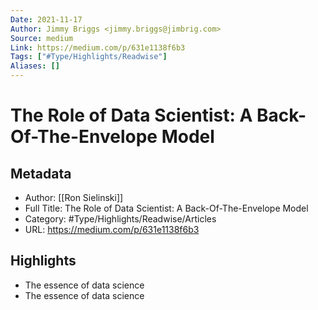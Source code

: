 ```yaml
---
Date: 2021-11-17
Author: Jimmy Briggs <jimmy.briggs@jimbrig.com>
Source: medium
Link: https://medium.com/p/631e1138f6b3
Tags: ["#Type/Highlights/Readwise"]
Aliases: []
---
```

# The Role of Data Scientist: A Back-Of-The-Envelope Model

## Metadata
- Author: [[Ron Sielinski]]
- Full Title: The Role of Data Scientist: A Back-Of-The-Envelope Model
- Category: #Type/Highlights/Readwise/Articles
- URL: https://medium.com/p/631e1138f6b3

## Highlights
- The essence of data science
- The essence of data science
